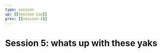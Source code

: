 ```yaml
---
type: session
up: [[Session Log]]
prev: [[session-4]]
---
```



# Session 5: whats up with these yaks

